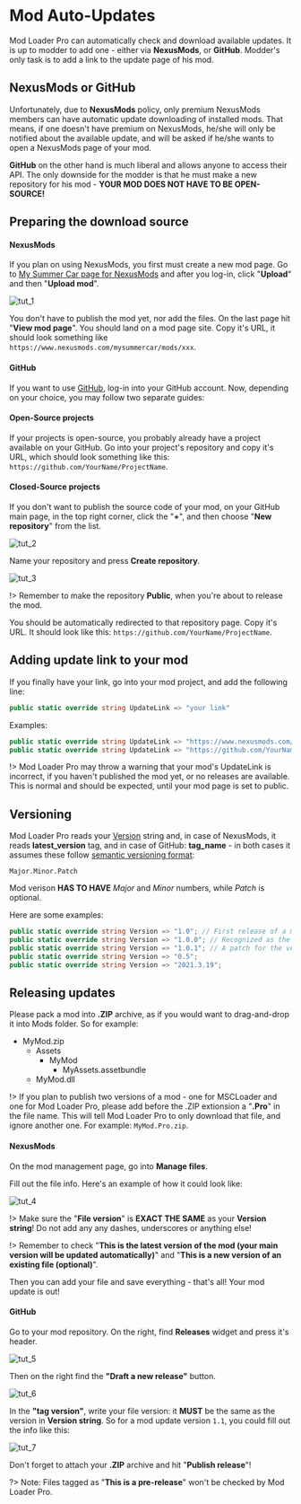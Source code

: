 # Mod Auto-Updates

Mod Loader Pro can automatically check and download available updates. It is up to modder to add one - either via **NexusMods**, or **GitHub**. Modder's only task is to add a link to the update page of his mod.

## NexusMods or GitHub

Unfortunately, due to **NexusMods** policy, only premium NexusMods members can have automatic update downloading of installed mods. That means, if one doesn't have premium on NexusMods, he/she will only be notified about the available update, and will be asked if he/she wants to open a NexusMods page of your mod.

**GitHub** on the other hand is much liberal and allows anyone to access their API. The only downside for the modder is that he must make a new repository for his mod - **YOUR MOD DOES NOT HAVE TO BE OPEN-SOURCE!**

## Preparing the download source

<!-- tabs:start -->

#### **NexusMods**

If you plan on using NexusMods, you first must create a new mod page. Go to [My Summer Car page for NexusMods](https://www.nexusmods.com/mysummercar/) and after you log-in, click "**Upload**" and then "**Upload mod**".

![tut_1](/ModAutoUpdates/Media/1.png)

You don't have to publish the mod yet, nor add the files. On the last page hit "**View mod page**". You should land on a mod page site. Copy it's URL, it should look something like `https://www.nexusmods.com/mysummercar/mods/xxx`.

#### **GitHub**

If you want to use [GitHub](https://github.com/), log-in into your GitHub account. Now, depending on your choice, you may follow two separate guides:

#### Open-Source projects

If your projects is open-source, you probably already have a project available on your GitHub. Go into your project's repository and copy it's URL, which should look something like this: `https://github.com/YourName/ProjectName`.

#### Closed-Source projects

If you don't want to publish the source code of your mod, on your GitHub main page, in the top right corner, click the "**+**", and then choose "**New repository**" from the list.

![tut_2](/ModAutoUpdates/Media/2.png)

Name your repository and press **Create repository**.

![tut_3](/ModAutoUpdates/Media/3.png)

!> Remember to make the repository **Public**, when you're about to release the mod.

You should be automatically redirected to that repository page. Copy it's URL. It should look like this: `https://github.com/YourName/ProjectName`.

<!-- tabs:end -->

## Adding update link to your mod

If you finally have your link, go into your mod project, and add the following line:

```csharp
public static override string UpdateLink => "your link"
```

Examples:

```csharp
public static override string UpdateLink => "https://www.nexusmods.com/mysummercar/mods/xxx"; // NexusMods.
public static override string UpdateLink => "https://github.com/YourName/repo_name"; // GitHub.
```

!> Mod Loader Pro may throw a warning that your mod's UpdateLink is incorrect, if you haven't published the mod yet, or no releases are available. This is normal and should be expected, until your mod page is set to public.

## Versioning

Mod Loader Pro reads your <a href="/API/MSCLoader/Mod/Variables/Version" target="_blank">Version</a> string and, in case of NexusMods, it reads **latest_version** tag, and in case of GitHub: **tag_name** - in both cases it assumes these follow [semantic versioning format](https://semver.org):

```Major.Minor.Patch```

Mod verison **HAS TO HAVE** *Major* and *Minor* numbers, while *Patch* is optional.

Here are some examples:

```csharp
public static override string Version => "1.0"; // First release of a mod.
public static override string Version => "1.0.0"; // Recognized as the same version as the one above.
public static override string Version => "1.0.1"; // A patch for the version 1.0.
public static override string Version => "0.5";
public static override string Version => "2021.3.19";
```

## Releasing updates

Please pack a mod into **.ZIP** archive, as if you would want to drag-and-drop it into Mods folder. So for example:

* MyMod.zip
    * Assets
        * MyMod
            * MyAssets.assetbundle
    * MyMod.dll

!> If you plan to publish two versions of a mod - one for MSCLoader and one for Mod Loader Pro, please add before the .ZIP extionsion a "**.Pro**" in the file name. This will tell Mod Loader Pro to only download that file, and ignore another one. For example: `MyMod.Pro.zip`.

<!-- tabs:start -->

#### **NexusMods**

On the mod management page, go into **Manage files**.

Fill out the file info. Here's an example of how it could look like:

![tut_4](/ModAutoUpdates/Media/4.png)

!> Make sure the "**File version**" is **EXACT THE SAME** as your **Version string**! Do not add any any dashes, underscores or anything else!

!> Remember to check "**This is the latest version of the mod (your main version will be updated automatically)**" and "**This is a new version of an existing file (optional)**".

Then you can add your file and save everything - that's all! Your mod update is out!

#### **GitHub**

Go to your mod repository. On the right, find **Releases** widget and press it's header.

![tut_5](/ModAutoUpdates/Media/5.png)

Then on the right find the **"Draft a new release"** button.

![tut_6](/ModAutoUpdates/Media/6.png)

In the **"tag version"**, write your file version: it **MUST** be the same as the version in **Version string**. So for a mod update version `1.1`, you could fill out the info like this:

![tut_7](/ModAutoUpdates/Media/7.png)

Don't forget to attach your **.ZIP** archive and hit "**Publish release**"!

?> Note: Files tagged as "**This is a pre-release**" won't be checked by Mod Loader Pro.

<!-- tabs:end -->
